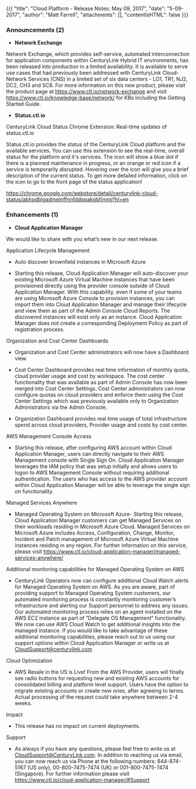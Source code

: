 {{{
"title": "Cloud Platform - Release Notes: May 09, 2017",
"date": "5-09-2017",
"author": "Matt Farrell",
"attachments": [],
"contentIsHTML": false
}}}

### Announcements (2)

* __Network Exchange__

Network Exchange, which provides self-service, automated interconnection for application components within CenturyLink Hybrid IT environments, has been released into production in a limited availability. It is available to serve use cases that had previously been addressed with CenturyLink Cloud-Network Services (CNS) in a limited set of six data centers - LO1, TR1, NJ2, DC2, CH3 and SC8. For more information on this new product, please visit the product page at https://www.ctl.io/network-exchange and visit https://www.ctl.io/knowledge-base/network/ for KBs including the Getting Started Guide.

* __Status.ctl.io__

CenturyLink Cloud Status Chrome Extension: Real-time updates of status.ctl.io

Status.ctl.io provides the status of the CenturyLink Cloud platform and the available services. You can use this extension to see the real-time, overall status for the platform and it's services. The icon will show a blue dot if there is a planned maintenance in progress, or an orange or red icon if a service is temporarily disrupted. Hovering over the icon will give you a brief description of the current status. To get more detailed information, click on the icon to go to the front page of the status application!

https://chrome.google.com/webstore/detail/centurylink-cloud-status/abhpdblgadmelnffnnfddppakgbfimmj?hl=en

### Enhancements (1)

* __Cloud Application Manager__

We would like to share with you what’s new in our next release.

Application Lifecycle Management

- Auto discover brownfield instances in Microsoft Azure

- Starting this release, Cloud Application Manager will auto-discover your existing Microsoft Azure Virtual Machine instances that have been provisioned directly using the provider console outside of Cloud Application Manager. With this capability, even if some of your teams are using Microsoft Azure Console to provision instances, you can import them into Cloud Application Manager and manage their lifecycle and view them as part of the Admin Console Cloud Reports. The discovered instances will exist only as an instance. Cloud Application Manager does not create a corresponding Deployment Policy as part of registration process.

Organization and Cost Center Dashboards

- Organization and Cost Center administrators will now have a Dashboard view.

- Cost Center Dashboard provides real time information of monthly quota, cloud provider usage and cost by workspace. The cost center functionality that was available as part of Admin Console has now been merged into Cost Center Settings. Cost Center administrators can now configure quotas on cloud providers and enforce them using the Cost Center Settings which was previously available only to Organization Administrators via the Admin Console.

- Organization Dashboard provides real time usage of total infrastructure spend across cloud providers, Provider usage and costs by cost center.

AWS Management Console Access

- Starting this release, after configuring AWS account within Cloud Application Manager, users can directly navigate to their AWS Management console with Single Sign On. Cloud Application Manager leverages the IAM policy that was setup initially and allows users to logon to AWS Management Console without requiring additional authentication. The users who has access to the AWS provider account within Cloud Application Manager will be able to leverage the single sign on functionality.

Managed Services Anywhere
- Managed Operating System on Microsoft Azure-
Starting this release, Cloud Application Manager customers can get Managed Services on their workloads residing in Microsoft Azure Cloud. Managed Services on Microsoft Azure includes Access, Configuration, Change, Monitor, Incident and Patch management of Microsoft Azure Virtual Machine instances residing in any region. For further information on this service, please visit https://www.ctl.io/cloud-application-manager/managed-services-anywhere/

Additional monitoring capabilities for Managed Operating System on AWS

- CenturyLink Operators now can configure additional Cloud Watch alerts for Managed Operating System on AWS. As you are aware, part of providing support to Managed Operating System customers, our automated monitoring process is constantly monitoring customer’s infrastructure and alerting our Support personnel to address any issues. Our automated monitoring process relies on an agent installed on the AWS EC2 instance as part of “Delegate OS Management” functionality. We now can use AWS Cloud Watch to get additional insights into the managed instance. If you would like to take advantage of these additional monitoring capabilities, please reach out to us using our support options within Cloud Application Manager or write us at CloudSupport@centurylink.com

Cloud Optimization

- AWS Resale in the US is Live! From the AWS Provider, users will finally see radio buttons for requesting new and existing AWS accounts for consolidated billing and platform level support. Users have the option to migrate existing accounts or create new ones, after agreeing to terms. Actual processing of the request could take anywhere between 2-4 weeks.

Impact

- This release has no impact on current deployments.

Support

- As always if you have any questions, please feel free to write us at CloudSupport@CenturyLink.com. In addition to reaching us via email, you can now reach us via Phone at the following numbers: 844-874-5167 (US only), 00-800-7475-7474 (UK) or 001-800-7475-7474 (Singapore). For further information please visit https://www.ctl.io/cloud-application-manager/#Support
